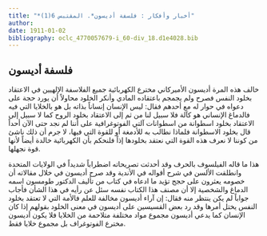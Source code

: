 ```yaml
---
title: "*أخبار وأفكار : فلسفة أديسون*. المقتبس 6(1)"
author: 
date: 1911-01-02
bibliography: oclc_4770057679-i_60-div_18.d1e4028.bib
---
```




##  فلسفة أديسون 


 خالف هذه المرة أديسون الأميركاني مخترع الكهربائية جميع الفلاسفة الإلهيين في الاعتقاد   بخلود النفس فصرح ولم يجمجم باعتقاده المادي وأنكر الخلود محاولاً أن يورد حجة على دعواه في حوار له مع أحدهم فقال: ليس الإنسان إنساناً بذاته بل هو بالخلايا التي فيه فالدماغ الإنساني هو كآلة فلا سبيل لنا من ثم إلى الاعتقاد بخلود الروح كما لا سبيل إلى الاعتقاد بخلود اسطوانة من اسطوانات آلتي الفوتوغرافية على أننا لم نجد حتى الآن أحداً قال بخلود الاسطوانة فلماذا نطالب به للأدمغة أو للقوة التي فيها، لا جرم أن ذلك ناشئ من كوننا لا نعرف هذه القوة التي نعتقد بخلودها إذاً فلنحكم بأن الكهربائية خالدة أيضاً لأنها قوة نجهلها. 

 هذا ما قاله الفيلسوف بالحرف وقد أحدثت تصريحاته اضطراباً شديداً في الولايات المتحدة وانطلقت الألسن في شرح أقواله في الأندية وقد صرح أديسون في خلال مقالاته أن خصومه يعثرون على حجج تؤيد ما ادعاه في كتاب من تأليف الدكتور طومسون اسمه الدماغ والشخصية إلا أن مصنف هذا الكتاب نفسه سئل عن رأيه في هذا الشأن فأجاب جواباً لم يكن ينتظر منه فقال: إن آراء أديسون مخالفة للعلم فالأمة التي لا تعتقد بخلود النفس يختل أمرها وقد رد بعض القسيسين على أديسون في معنى الخلود بقولهم إذا كان الإنسان كما يدعي أديسون مجموع مواد مختلفة متلاحمة من الخلايا فلا يكون أديسون مخترع الفوتوغراف بل مجموع خلايا فقط. 
